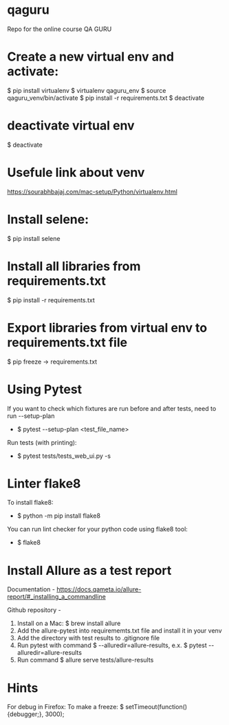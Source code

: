 # qaguru
Repo for the online course QA GURU

# Create a new virtual env and activate:
$ pip install virtualenv
$ virtualenv qaguru_env
$ source qaguru_venv/bin/activate
$ pip install -r requirements.txt
$ deactivate


# deactivate virtual env
$ deactivate

# Usefule link about venv
https://sourabhbajaj.com/mac-setup/Python/virtualenv.html


# Install selene:
$ pip install selene

# Install all libraries from requirements.txt
$ pip install -r requirements.txt

# Export libraries from virtual env to requirements.txt file
$ pip freeze -> requirements.txt 


# Using Pytest
If you want to check which fixtures are run before and after tests, need to run --setup-plan
- $ pytest --setup-plan <test_file_name>

Run tests (with printing):
- $ pytest tests/tests_web_ui.py -s


# Linter flake8
To install flake8:
- $ python -m pip install flake8

You can run lint checker for your python code using flake8 tool:
- $ flake8






# Install Allure as a test report
Documentation - https://docs.qameta.io/allure-report/#_installing_a_commandline

Github repository - 
1. Install on a Mac:
$ brew install allure
2. Add the allure-pytest into requirememts.txt file and install it in your venv
3. Add the directory with test results to .gitignore file
4. Run pytest with command $ --alluredir=allure-results, e.x.
$ pytest --alluredir=allure-results
5. Run command 
$ allure serve tests/allure-results


# Hints
For debug in Firefox:
To make a freeze: 
$ setTimeout(function() {debugger;}, 3000);